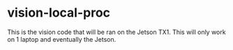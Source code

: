 # vision-local-proc
This is the vision code that will be ran on the Jetson TX1.  This will only work on 1 laptop and eventually the Jetson.
